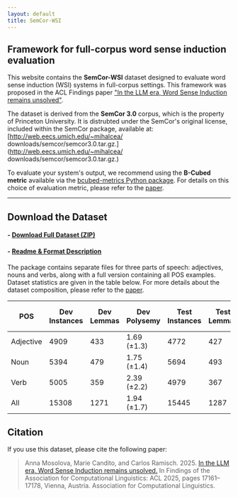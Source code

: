 ```yaml
---
layout: default
title: SemCor-WSI
---
```


## Framework for full-corpus word sense induction evaluation

This website contains the **SemCor-WSI** dataset designed to evaluate word sense induction (WSI) systems in full-corpus settings. This framework was proposed in the ACL Findings paper ["In the LLM era, Word Sense Induction remains unsolved"](https://aclanthology.org/2025.findings-acl.882.pdf).

The dataset is derived from the **SemCor 3.0** corpus, which is the property of Princeton University. It is distrubted under the SemCor's original license, included within the SemCor package, available at:  [http://web.eecs.umich.edu/~mihalcea/ downloads/semcor/semcor3.0.tar.gz.](http://web.eecs.umich.edu/~mihalcea/ downloads/semcor/semcor3.0.tar.gz.)

To evaluate your system's output, we recommend using the **B-Cubed metric** available via the [bcubed-metrics Python package](https://pypi.org/project/bcubed/). For details on this choice of evaluation metric, please refer to the [paper](https://aclanthology.org/2025.findings-acl.882.pdf).

---

## Download the Dataset

#### - [Download Full Dataset (ZIP)](/files/dataset.zip)
#### - [Readme & Format Description](/files/README.md)


The package contains separate files for three parts of speech: adjectives, nouns and verbs, along with a full version containing all POS examples. Dataset statistics are given in the table below. For more details about the dataset composition, please refer to the [paper](https://aclanthology.org/2025.findings-acl.882.pdf).

| POS  | Dev Instances | Dev Lemmas | Dev Polysemy | Test Instances | Test Lemmas | Test Polysemy | Full SemCor Polysemy |
|------|-----------|----------|--------------|------------|-----------|----------------|------------------|
| Adjective  | 4909      | 433      | 1.69 (±1.3)   | 4772       | 427       | 1.69 (±1.2)     | 1.64 (±1.2)       |
| Noun | 5394      | 479      | 1.75 (±1.4)   | 5694       | 493       | 1.73 (±1.4)     | 1.71 (±1.4)       |
| Verb | 5005      | 359      | 2.39 (±2.2)   | 4979       | 367       | 2.36 (±2.4)     | 2.34 (±2.5)       |
| All  | 15308     | 1271     | 1.94 (±1.7)   | 15445      | 1287      | 1.91 (±1.7)     | 2.10 (±2.2)       |


## Citation

If you use this dataset, please cite the following paper:

> Anna Mosolova, Marie Candito, and Carlos Ramisch. 2025. [In the LLM era, Word Sense Induction remains unsolved.](https://aclanthology.org/2025.findings-acl.882.pdf) In Findings of the Association for Computational Linguistics: ACL 2025, pages 17161–17178, Vienna, Austria. Association for Computational Linguistics.
